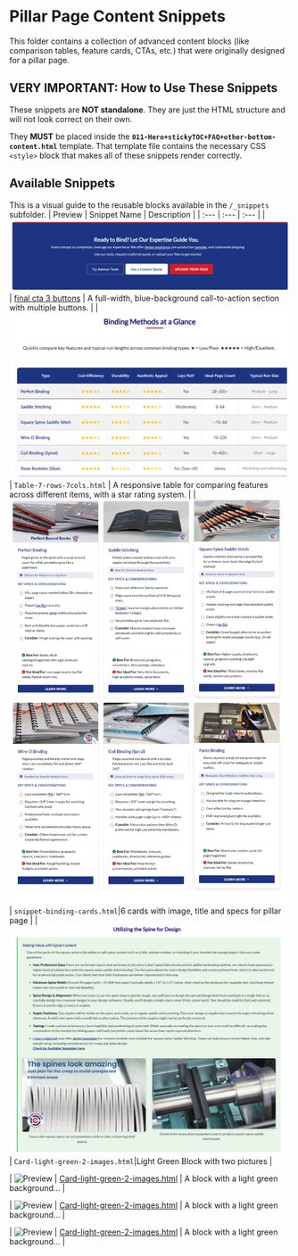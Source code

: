# Pillar Page Content Snippets

This folder contains a collection of advanced content blocks (like comparison tables, feature cards, CTAs, etc.) that were originally designed for a pillar page.

## VERY IMPORTANT: How to Use These Snippets

These snippets are **NOT standalone**. They are just the HTML structure and will not look correct on their own.

They **MUST** be placed inside the **`011-Hero+stickyTOC+FAQ+other-bottom-content.html`** template. That template file contains the necessary CSS `<style>` block that makes all of these snippets render correctly.


## Available Snippets

This is a visual guide to the reusable blocks available in the `/_snippets` subfolder.
| Preview | Snippet Name | Description |
| :--- | :--- | :--- |
| ![Final CTA Preview](https://raw.githubusercontent.com/Gara2025/jubilant-tribble/main/03-Pillar-Page-Snippets/_snippets/final-cta-3-buttons.jpg) | [final cta 3 buttons](./_snippets/final-cta-3-buttons.html) | A full-width, blue-background call-to-action section with multiple buttons. |
| ![Comparison Table 7-cols-7-rows](https://raw.githubusercontent.com/Gara2025/jubilant-tribble/main/03-Pillar-Page-Snippets/_snippets/Table-7-rows-7cols.jpg) | `Table-7-rows-7cols.html` | A responsive table for comparing features across different items, with a star rating system. |
| ![snippet-binding-method-cards](https://raw.githubusercontent.com/Gara2025/jubilant-tribble/main/03-Pillar-Page-Snippets/_snippets/snippet-binding-method-cards.jpg)| `snippet-binding-cards.html`|6 cards with image, title and specs for pillar page |
| ![Card-light-green-2-images](https://raw.githubusercontent.com/Gara2025/jubilant-tribble/main/03-Pillar-Page-Snippets/_snippets/Card-light-green-2-images.jpg)| `Card-light-green-2-images.html`|Light Green Block with two pictures |


| ![Preview](./_snippets/card-light-green.jpg) | [Card-light-green-2-images.html](./_snippets/Card-light-green-2-images.html) | A block with a light green background... |


| ![Preview](./_snippets/card-light-green.jpg) | [Card-light-green-2-images.html](../_snippets/card-light-green-2-images.html) | A block with a light green background... |

| ![Preview](./_snippets/card-light-green.jpg) | [Card-light-green-2-images.html](../_snippets/card-light-green-2-images.html) | A block with a light green background... |
